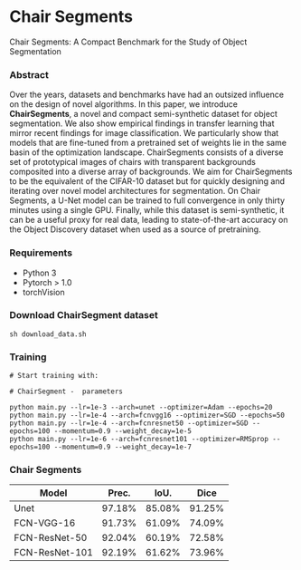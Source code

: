 # Chair Segments
Chair Segments: A Compact Benchmark for the Study of Object Segmentation

### Abstract
Over the years, datasets and benchmarks have had an outsized influence on the design of novel algorithms. In this paper, we introduce **ChairSegments**, a novel and compact semi-synthetic dataset for object segmentation. We also show empirical findings in transfer learning that mirror recent findings for image classification. We particularly show that models that are fine-tuned from a pretrained set of weights lie in the same basin of the optimization landscape. ChairSegments consists of a diverse set of prototypical images of chairs with transparent backgrounds composited into a diverse array of backgrounds. We aim for ChairSegments to be the equivalent of the CIFAR-10 dataset but for quickly designing and iterating over novel model architectures for segmentation. On Chair Segments, a U-Net model can be trained to full convergence in only thirty minutes using a single GPU. Finally, while this dataset is semi-synthetic, it can be a useful proxy for real data, leading to state-of-the-art accuracy on the Object Discovery dataset when used as a source of pretraining.

### Requirements
- Python 3
- Pytorch > 1.0
- torchVision

### Download ChairSegment dataset
```
sh download_data.sh
```

### Training
```
# Start training with: 

# ChairSegment -  parameters

python main.py --lr=1e-3 --arch=unet --optimizer=Adam --epochs=20
python main.py --lr=1e-4 --arch=fcnvgg16 --optimizer=SGD --epochs=50
python main.py --lr=1e-4 --arch=fcnresnet50 --optimizer=SGD --epochs=100 --momentum=0.9 --weight_decay=1e-5
python main.py --lr=1e-6 --arch=fcnresnet101 --optimizer=RMSprop --epochs=100 --momentum=0.9 --weight_decay=1e-7
```

### Chair Segments
| Model             | Prec.       |IoU.        |Dice        |
| ----------------- | ----------- |----------- |----------- |
| Unet                 | 97.18%      | 85.08%      | 91.25%      |
| FCN-VGG-16           | 91.73%      | 61.09%      | 74.09%      |
| FCN-ResNet-50        | 92.04%      | 60.19%      | 72.58%      |
| FCN-ResNet-101       | 92.19%      | 61.62%      | 73.96%      |
